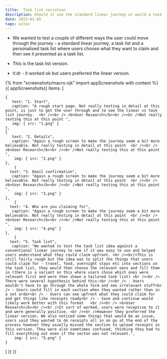 ```yaml
---
title:  Task list variation
description: Should it use the standard linear journey or would a task list or similar be better?
date: 2023-01-05
tags: witex
---
```


* We wanted to test a couple of different ways the user could move through the journey - a standard linear journey, a task list and a personalised task list where users choose what they want to claim and then see it presented as a task list.

* This is the task list version. 

* tl:dr - it worked ok but users preferred the linear version.




<!-- ## User needs

<b>As a prosecuter </b>
I need to find a case<br />

<b>As a prosecuter </b>
I need to do the thing<br /> -->



{% from "screenshots/macro.njk" import appScreenshots with context %}
{{ appScreenshots({
  items: [

    {
       text: "1. Start",
       caption: "A rough start page. Not really testing in detail at this point, is just to get the user through and to see the linear vs task list journey.  <br /><br /> <b>User Research</b><br /><br />Not really testing this at this point ",
       img: { src: "1.png" }
    }, 
    {
       text: "2. Details",
       caption: "Again a rough screen to make the journey seem a bit more believable. Not really testing in detail at this point  <br /><br /> <b>User Research</b><br /><br />Not really testing this at this point ",
        img: { src: "2.png" }
    },
        {
      text: "3. Email confirmation",
       caption: "Again a rough screen to make the journey seem a bit more believable. Not really testing in detail at this point  <br /><br /> <b>User Research</b><br /><br />Not really testing this at this point ",
        img: { src: "3.png" }
    },
        {
      text: "4. Who are you claiming for",
       caption: "Again a rough screen to make the journey seem a bit more believable. Not really testing in detail at this point  <br /><br /> <b>User Research</b><br /><br />Not really testing this at this point ",
        img: { src: "4.png" }
    },
        {
      text: "5. Task list",
       caption: "We wanted to test the task list idea against a conventional linear journey to see if it was easy to use and helped users understand what they could claim upfront. <br /><br/>This is still fairly rough but the idea was to split the things that users could claim for - travel, food, overnight stays etc into sections on the task list, they would then choose the relevant oens and fill them in (there is a variant on this where users chose which ones were relevant first and were then shown a tailored task list) <br /><br /> There were several hypothesis behind this:<br /><br /> - Users wouldn't have to go through the whole form and see irrelevant stuff<br /> - Users could fill in each section when they wanted rather than in a set order<br /> - Users can see upfront what they could claim for and get things like receipts ready<br /> - Save and continue would likely work better with this format   <br /><br /> <b>User Research</b><br /><br />It sort of worked, users were receptive to it and were generally positive. <br /><br />However they preferred the linear version. We also noticed some things that would be an issue, users said they wanted to do receipts all in on go at the end of the process however they usually missed the section to upload receipts in this version. They were also sometimes confused, thinking they had to fill everything out even if the secton was not relevant.",
        img: { src: "5.png" }
    }

            

  ]
}) }}



<!-- ## User research -->